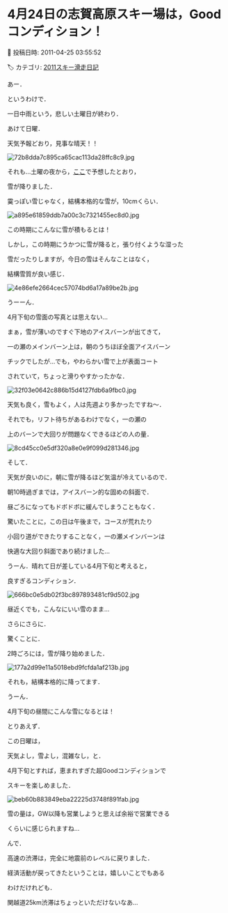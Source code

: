 # 4月24日の志賀高原スキー場は，Goodコンディション！

📅 投稿日時: 2011-04-25 03:55:52

🏷️ カテゴリ: [2011スキー滑走日記](ca488c98cfb9169941c3e73770dcefb56.md)

あー．





というわけで．


一日中雨という，悲しい土曜日が終わり．





あけて日曜．


天気予報どおり，見事な晴天！！




![72b8dda7c895ca65cac113da28ffc8c9.jpg](images/72b8dda7c895ca65cac113da28ffc8c9.jpg)







それも…土曜の夜から，[ここ](e0dd604711d354ad223ba5abfca8241e8.md)で予想したとおり，


雪が降りました．


霙っぽい雪じゃなく，結構本格的な雪が，10cmくらい．




![a895e61859ddb7a00c3c7321455ec8d0.jpg](images/a895e61859ddb7a00c3c7321455ec8d0.jpg)




この時期にこんなに雪が積もるとは！


しかし，この時期にうかつに雪が降ると，張り付くような湿った


雪だったりしますが，今日の雪はそんなことはなく，


結構雪質が良い感じ．




![4e86efe2664cec57074bd6a17a89be2b.jpg](images/4e86efe2664cec57074bd6a17a89be2b.jpg)




うーーん．


4月下旬の雪面の写真とは思えない…





まぁ，雪が薄いのですぐ下地のアイスバーンが出てきて，


一の瀬のメインバーン上は，朝のうちほぼ全面アイスバーン


チックでしたが…でも，やわらかい雪で上が表面コート


されていて，ちょっと滑りやすかったかな．




![32f03e0642c886b15d4127fdb6a9fbc0.jpg](images/32f03e0642c886b15d4127fdb6a9fbc0.jpg)







天気も良く，雪もよく，人は先週より多かったですね～．


それでも，リフト待ちがあるわけでなく，一の瀬の


上のバーンで大回りが問題なくできるほどの人の量．




![8cd45cc0e5df320a8e0e9f099d281346.jpg](images/8cd45cc0e5df320a8e0e9f099d281346.jpg)







そして．


天気が良いのに，朝に雪が降るほど気温が冷えているので．


朝10時過ぎまでは，アイスバーン的な固めの斜面で．


昼ごろになってもドボドボに緩んでしまうこともなく．


驚いたことに，この日は午後まで，コースが荒れたり


小回り道ができたりすることなく，一の瀬メインバーンは


快適な大回り斜面であり続けました…


うーん．晴れて日が差している4月下旬と考えると，


良すぎるコンディション．




![666bc0e5db02f3bc897893481cf9d502.jpg](images/666bc0e5db02f3bc897893481cf9d502.jpg)




昼近くでも，こんなにいい雪のまま…





さらにさらに．


驚くことに．


2時ごろには，雪が降り始めました．




![177a2d99e11a5018ebd9fcfda1af213b.jpg](images/177a2d99e11a5018ebd9fcfda1af213b.jpg)




それも，結構本格的に降ってます．


うーん．


4月下旬の昼間にこんな雪になるとは！





とりあえず．


この日曜は，


天気よし，雪よし，混雑なし，と．


4月下旬とすれば，恵まれすぎた超Goodコンディションで


スキーを楽しめました．




![beb60b883849eba22225d3748f891fab.jpg](images/beb60b883849eba22225d3748f891fab.jpg)




雪の量は，GW以降も営業しようと思えば余裕で営業できる


くらいに感じられますね…





んで．


高速の渋滞は，完全に地震前のレベルに戻りました．


経済活動が戻ってきたということは，嬉しいことでもある


わけだけれども．


関越道25km渋滞はちょっといただけないなあ…
